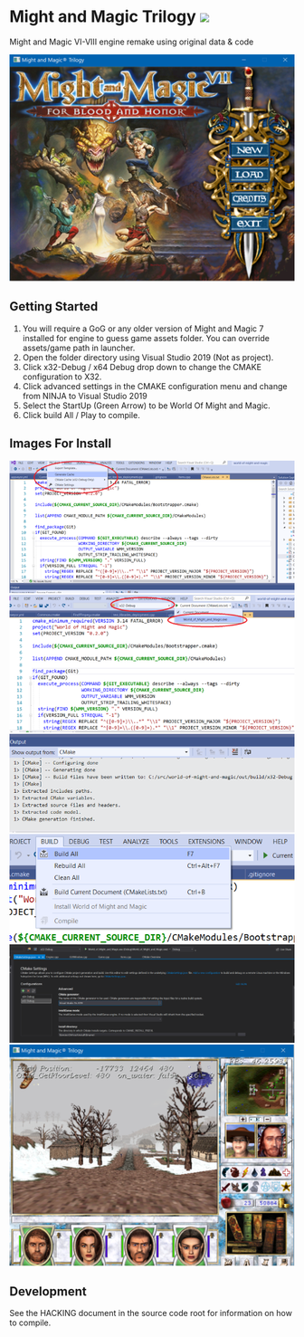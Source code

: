 
# Might and Magic Trilogy [![](https://img.shields.io/badge/chat-on%20discord-green.svg)](https://discord.gg/jRCyPtq)
Might and Magic VI-VIII engine remake using original data & code

![alt text](https://raw.githubusercontent.com/SourceCodeDeleted/world-of-might-and-magic/master/install_images/gamestart.PNG)







Getting Started
---------------
1. You will require a GoG or any older version of Might and Magic 7 installed for engine to guess game assets folder. You can override  assets/game path in launcher.
2. Open the folder directory using Visual Studio 2019 (Not as project).
3. Click x32-Debug / x64 Debug drop down to change the CMAKE configuration to X32.
4. Click advanced settings in the CMAKE configuration menu and change from NINJA to Visual Studio 2019
5. Select the StartUp (Green Arrow) to be World Of Might and Magic.
6. Click build All / Play to compile.



Images For Install
--------------

![alt text](https://raw.githubusercontent.com/SourceCodeDeleted/world-of-might-and-magic/master/install_images/install1.PNG)
![alt text](https://raw.githubusercontent.com/SourceCodeDeleted/world-of-might-and-magic/master/install_images/install2.PNG)
![alt text](https://raw.githubusercontent.com/SourceCodeDeleted/world-of-might-and-magic/master/install_images/install3.PNG)
![alt text](https://raw.githubusercontent.com/SourceCodeDeleted/world-of-might-and-magic/master/install_images/install4.PNG)
![alt text](https://raw.githubusercontent.com/SourceCodeDeleted/world-of-might-and-magic/master/install_images/final.PNG)
![alt text](https://raw.githubusercontent.com/SourceCodeDeleted/world-of-might-and-magic/master/install_images/gameplay.PNG)


Development
-----------
See the HACKING document in the source code root for information on how to compile.
